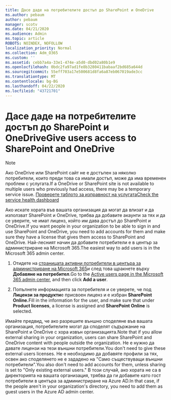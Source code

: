 ```yaml
---
title: Дасе даде на потребителите достъп до SharePoint и OneDrive
ms.author: pebaum
author: pebaum
manager: scotv
ms.date: 04/21/2020
ms.audience: Admin
ms.topic: article
ROBOTS: NOINDEX, NOFOLLOW
localization_priority: Normal
ms.collection: Adm_O365
ms.custom: ''
ms.assetid: cebb7a4a-33e1-474e-a5d0-dbd02a80b1e9
ms.openlocfilehash: 0bdc2fa97ad1fe8b3280411babaaf2bd685a644d
ms.sourcegitcommit: 55eff703a17e500681d8fa6a87eb067019ade3cc
ms.translationtype: MT
ms.contentlocale: bg-BG
ms.lasthandoff: 04/22/2020
ms.locfileid: "43721701"
---
```

# <a name="give-users-access-to-sharepoint-and-onedrive"></a><span data-ttu-id="ad459-102">Дасе даде на потребителите достъп до SharePoint и OneDrive</span><span class="sxs-lookup"><span data-stu-id="ad459-102">Give users access to SharePoint and OneDrive</span></span>

> [!NOTE]
> <span data-ttu-id="ad459-103">Ако OneDrive или SharePoint сайт не е достъпен за няколко потребители, които преди това са имали достъп, може да има временен проблем с услугата.</span><span class="sxs-lookup"><span data-stu-id="ad459-103">If a OneDrive or SharePoint site is not available to multiple users who previously had access, there may be a temporary service issue.</span></span> [<span data-ttu-id="ad459-104">Проверете таблото за изправност на услугата</span><span class="sxs-lookup"><span data-stu-id="ad459-104">Check the service health dashboard</span></span>](https://portal.office.com/adminportal/home#/servicehealth)
  
<span data-ttu-id="ad459-105">Ако искате хората във вашата организация да могат да влизат и да използват SharePoint и OneDrive, трябва да добавите акаунти за тях и да се уверите, че имат лиценз, който им дава достъп до SharePoint и OneDrive.</span><span class="sxs-lookup"><span data-stu-id="ad459-105">If you want people in your organization to be able to sign in and use SharePoint and OneDrive, you need to add accounts for them and make sure they have a license that gives them access to SharePoint and OneDrive.</span></span> <span data-ttu-id="ad459-106">Най-лесният начин да добавите потребители е в център за администриране на Microsoft 365.</span><span class="sxs-lookup"><span data-stu-id="ad459-106">The easiest way to add users is in the Microsoft 365 admin center.</span></span>
  
1. <span data-ttu-id="ad459-107">Отидете на [страницата активни потребители в центъра за администриране на Microsoft 365](https://portal.office.com/adminportal/home#/users)и след това щракнете върху **Добавяне на потребител**.</span><span class="sxs-lookup"><span data-stu-id="ad459-107">Go to the [Active users page in the Microsoft 365 admin center](https://portal.office.com/adminportal/home#/users), and then click **Add a user**.</span></span>
    
2. <span data-ttu-id="ad459-108">Попълнете информацията за потребителя и се уверете, че под **Лицензи за продукти**е присвоен лиценз и е избран **SharePoint Online.**</span><span class="sxs-lookup"><span data-stu-id="ad459-108">Fill in the information for the user, and make sure that under **Product licenses**, a license is assigned and **SharePoint Online** is selected.</span></span> 
    
<span data-ttu-id="ad459-109">Имайте предвид, че ако разрешите външно споделяне във вашата организация, потребителите могат да споделят съдържание на SharePoint и OneDrive с хора извън организацията.</span><span class="sxs-lookup"><span data-stu-id="ad459-109">Note that if you allow external sharing in your organization, users can share SharePoint and OneDrive content with people outside the organization.</span></span> <span data-ttu-id="ad459-110">Не е нужно да давате лицензи на тези външни потребители.</span><span class="sxs-lookup"><span data-stu-id="ad459-110">You don't need to give these external users licenses.</span></span> <span data-ttu-id="ad459-111">Не е необходимо да добавяте профили за тях, освен ако споделянето не е зададено на "Само съществуващи външни потребители".</span><span class="sxs-lookup"><span data-stu-id="ad459-111">You also don't need to add accounts for them, unless sharing is set to "Only existing external users."</span></span> <span data-ttu-id="ad459-112">В този случай, ако хората не са в директорията на вашата организация, трябва да ги добавите като гост потребители в центъра за администриране на Azure AD.</span><span class="sxs-lookup"><span data-stu-id="ad459-112">In that case, if the people aren't in your organization's directory, you need to add them as guest users in the Azure AD admin center.</span></span>
  

